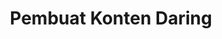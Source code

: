 ---
id: 60
title : Pembuat Konten Daring
linkurl: https://gum.co/ZdxCd/la9qiaz
fitur: aspekpajak
category: aspekpajak
createdTime : 23/01/2020
modifiedTime : 10/02/2020
topik: Versi Ringan
---